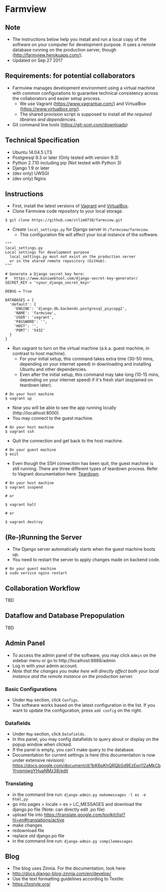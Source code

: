# Farmview

## Note
- The instructions below help you install and run a local copy of the software on your computer for development purpose. It uses a remote database running on the production server, though (http://farmview.herokuapp.com/).
- Updated on Sep 27 2017

## Requirements: for potential collaborators
- Farmview manages development environment using a virtual machine with common configurations to guarantee technical consistency across the collaborators and easier setup process.
  - We use Vagrant (https://www.vagrantup.com/) and VirtualBox (https://www.virtualbox.org/).
  - The shared provision script is supposed to install _all the required libraries and dependencies_.
- Git command line tools (https://git-scm.com/downloads)

## Technical Specification
- Ubuntu 14.04.5 LTS
- Postgresql 9.3 or later (Only tested with version 9.3)
- Python 2.7.10 including pip (Not tested with Python 3)
- Django 1.9 or later
- (dev only) UWSGI
- (dev only) Nginx

## Instructions
- First, install the latest versions of [Vagrant](https://www.vagrantup.com/) and [VirtualBox](https://www.virtualbox.org/).
- Clone Farmview code repository to your local storage.
```
$ git clone https://github.com/stlim0730/farmview.git
```
- Create `local_settings.py` for Django server in `/farmview/farmview`.
  - This configuration file will affect your local instance of the software.
```
"""
local_settings.py
Local settings for development purpose
  local_settings.py must not exist on the production server
  or in the shared remote repository (GitHub).
"""

# Generate a Django secret key here:
#   https://www.miniwebtool.com/django-secret-key-generator/
SECRET_KEY = '<your_django_secret_key>'

DEBUG = True

DATABASES = {
  'default': {
    'ENGINE': 'django.db.backends.postgresql_psycopg2',
    'NAME': 'farmview',
    'USER': 'vagrant',
    'PASSWORD': '',
    'HOST': '',
    'PORT': '5432'
  }
}
```
- Run vagrant to turn on the virtual machine (a.k.a. guest machine, in contrast to host machine).
  - For your initial setup, this command takes extra time (30-50 mins, depending on your internet speed) in downloading and installing Ubuntu and other dependencies.
  - Even after the initial setup, this command may take long (10-15 mins, depending on your internet speed) if it's fresh start (explained on teardown later).
```
# On your host machine
$ vagrant up
```
- Now you will be able to see the app running locally (http://localhost:8000).
- You may connect to the guest machine.
```
# On your host machine
$ vagrant ssh
```
- Quit the connection and get back to the host machine.
```
# On your guest machine
$ exit
```
- Even though the SSH connection has been quit, the guest machine is still running. There are three different types of teardown process. Refer to Vagrant documentation here: [Teardown](https://www.vagrantup.com/intro/getting-started/teardown.html).
```
# On your host machine
$ vagrant suspend

# or

$ vagrant halt

# or

$ vagrant destroy
```

## (Re-)Running the Server
- The Django server automatically starts when the guest machine boots up.
- You need to restart the server to apply changes made on backend code.
```
# On your guest machine
$ sudo service nginx restart
```

## Collaboration Workflow
TBD

## Dataflow and Database Prepopulation
TBD

## Admin Panel
- To access the admin panel of the software, you may click `Admin` on the sidebar menu or go to http://localhost:8888/admin
- Log in with your admin account.
- *Note that the changes you make here will directly affect both your local instance and the remote instance on the production server.*

### Basic Configurations
- Under `Map` section, click `Configs`.
- The software works based on the latest configuration in the list. If you want to update the configuration, press `add config` on the right.

### Datafields
- Under `Map` section, click `Datafields`.
- In this panel, you may config datafields to query about or display on the popup window when clicked.
- If the panel is empty, you can't make query to the database.
- Documentation for current settings is here (this documentation is now under extensive revision): https://docs.google.com/document/d/1bK6pKhQRQbSd9EzEprI12aMkCbYrvqmiwgYHuaNMz38/edit

### Translating
- in the command line run:
`django-admin.py makemessages -l es -e html,py`
- go into pages > locale > es > LC_MESSAGES and download the django.po file (Note: can directly edit .po file)
- upload file into https://translate.google.com/toolkit/list?hl=en#translations/active
- make changes
- redownload file
- replace old django.po file
- in the command line run:
`django-admin.py compilemessages`

## Blog
- The blog uses Zinnia. For the documentation, look here: 
- http://docs.django-blog-zinnia.com/en/develop/
- Use the text formatting guidelines according to Textile:
- https://txstyle.org/
